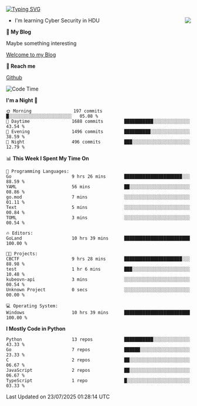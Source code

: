 [![Typing SVG](https://readme-typing-svg.herokuapp.com?font=Fira+Code&pause=1000&random=false&width=450&height=60&lines=Hello+%F0%9F%91%8B%F0%9F%8F%BB;I'm+JBNRZ)](https://git.io/typing-svg)

<a href="#">
  <img align="right" src="https://github-readme-stats.vercel.app/api?username=JBNRZ&show_icons=true&bg_color=15,f2f7fd,E0EAFC" />
</a>

- I'm learning Cyber Security in HDU

 **🌱 My Blog**

Maybe something interesting

[Welcome to my Blog](https://jbnrz.com.cn/)

 **💬 Reach me** 

[Github](https://github.com/JBNRZ)


<!--START_SECTION:waka-->
![Code Time](http://img.shields.io/badge/Code%20Time-1%2C324%20hrs%205%20mins-blue)

**I'm a Night 🦉** 

```text
🌞 Morning                197 commits         █░░░░░░░░░░░░░░░░░░░░░░░░   05.08 % 
🌆 Daytime                1688 commits        ███████████░░░░░░░░░░░░░░   43.54 % 
🌃 Evening                1496 commits        ██████████░░░░░░░░░░░░░░░   38.59 % 
🌙 Night                  496 commits         ███░░░░░░░░░░░░░░░░░░░░░░   12.79 % 
```


📊 **This Week I Spent My Time On** 

```text
💬 Programming Languages: 
Go                       9 hrs 26 mins       ██████████████████████░░░   88.59 % 
YAML                     56 mins             ██░░░░░░░░░░░░░░░░░░░░░░░   08.86 % 
go.mod                   7 mins              ░░░░░░░░░░░░░░░░░░░░░░░░░   01.11 % 
Text                     5 mins              ░░░░░░░░░░░░░░░░░░░░░░░░░   00.84 % 
TOML                     3 mins              ░░░░░░░░░░░░░░░░░░░░░░░░░   00.54 % 

🔥 Editors: 
GoLand                   10 hrs 39 mins      █████████████████████████   100.00 % 

🐱‍💻 Projects: 
CBCTF                    9 hrs 28 mins       ██████████████████████░░░   88.98 % 
test                     1 hr 6 mins         ███░░░░░░░░░░░░░░░░░░░░░░   10.48 % 
kubeovn-api              3 mins              ░░░░░░░░░░░░░░░░░░░░░░░░░   00.54 % 
Unknown Project          0 secs              ░░░░░░░░░░░░░░░░░░░░░░░░░   00.00 % 

💻 Operating System: 
Windows                  10 hrs 39 mins      █████████████████████████   100.00 % 
```

**I Mostly Code in Python** 

```text
Python                   13 repos            ███████████░░░░░░░░░░░░░░   43.33 % 
Go                       7 repos             ██████░░░░░░░░░░░░░░░░░░░   23.33 % 
C                        2 repos             ██░░░░░░░░░░░░░░░░░░░░░░░   06.67 % 
JavaScript               2 repos             ██░░░░░░░░░░░░░░░░░░░░░░░   06.67 % 
TypeScript               1 repo              █░░░░░░░░░░░░░░░░░░░░░░░░   03.33 % 
```




 Last Updated on 23/07/2025 01:28:14 UTC
<!--END_SECTION:waka-->
